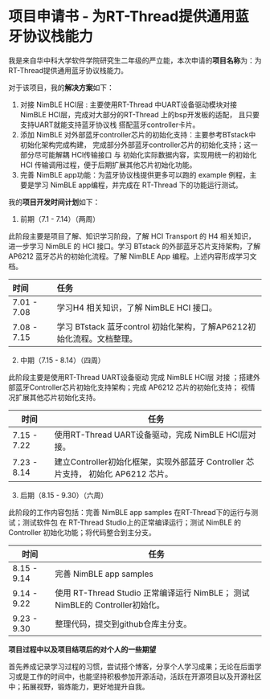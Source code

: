 # 项目申请书 - 为RT-Thread提供通用蓝牙协议栈能力

我是来自华中科大学软件学院研究生二年级的严立能，本次申请的**项目名称**为：为RT-Thread提供通用蓝牙协议栈能力。

对于该项目，我的**解决方案**如下：

1. 对接 NimBLE HCI层  :  主要使用RT-Thread 中UART设备驱动模块对接 NimBLE HCI层，完成对大部分的RT-Thread 上的bsp开发板的适配， 且只要支持UART就能支持蓝牙协议栈 搭配蓝牙controller卡片。
2. 添加 NimBLE 对外部蓝牙controller芯片的初始化支持：主要参考BTstack中初始化架构完成构建， 完成部分外部蓝牙controller芯片的初始化支持；这一部分尽可能解耦 HCI传输接口 与 初始化实际数据内容，实现用统一的初始化 HCI 传输调用过程，便于后期扩展其他芯片初始化功能。
3. 完善 NimBLE app功能：为蓝牙协议栈提供更多可以跑的 example 例程，主要是学习 NimBLE app编程，并完成在 RT-Thread 下的功能运行测试。

我的**项目开发时间计划**如下：

1. 前期（7.1 - 7.14）（两周）

此阶段主要是项目了解、知识学习阶段，了解 HCI Transport 的 H4 相关知识，进一步学习 NimBLE 的 HCI 接口。学习 BTstack 的外部蓝牙芯片支持架构，了解 AP6212 蓝牙芯片的初始化流程。了解 NimBLE App 编程。上述内容形成学习文档。

| 时间        | 任务                                                         |
| :---------- | :----------------------------------------------------------- |
| 7.01 - 7.08 | 学习H4 相关知识，了解 NimBLE HCI 接口。                      |
| 7.08 - 7.15 | 学习 BTstack 蓝牙control 初始化架构，了解AP6212初始化流程。文档整理。 |

2. 中期（7.15 - 8.14）（四周）

此阶段主要是使用RT-Thread UART设备驱动 完成 NimBLE HCI层 对接 ；搭建外部蓝牙Controller芯片初始化支持架构；完成 AP6212 芯片的初始化支持； 视情况扩展其他芯片初始化支持。

| 时间        | 任务                                                         |
| ----------- | ------------------------------------------------------------ |
| 7.15 - 7.22 | 使用RT-Thread UART设备驱动，完成 NimBLE HCI层对接。          |
| 7.23 - 8.14 | 建立Controller初始化框架，实现外部蓝牙 Controller 芯片支持， 初始化 AP6212 芯片。 |

3. 后期（8.15 - 9.30）（六周）

此阶段的工作内容包括：完善 NimBLE app samples 在RT-Thread下的运行与测试；测试软件包 在 RT-Thread Studio上的正常编译运行；测试 NimBLE 的 Controller 初始化功能；将代码整合到主分支。

| 时间        | 任务                                                         |
| ----------- | ------------------------------------------------------------ |
| 8.15 - 9.14 | 完善 NimBLE app samples                                      |
| 9.14 - 9.22 | 使用 RT-Thread Studio 正常编译运行 NimBLE； 测试 NimBLE的 Controller初始化。 |
| 9.23 - 9.30 | 整理代码，提交到github仓库主分支。                           |



**项目过程中以及项目结项后的对个人的一些期望**

首先养成记录学习过程的习惯，尝试搭个博客，分享个人学习成果；无论在后面学习或是工作的时间中，也能坚持积极参加开源活动，活跃在开源项目以及开源社区中；拓展视野，锻炼能力，更好地提升自我。